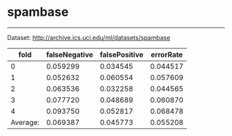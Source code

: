 # spambase
----------

Dataset: http://archive.ics.uci.edu/ml/datasets/spambase

<table>
  <thead>
    <tr>
      <th>fold</th>
      <th>falseNegative</th>
      <th>falsePositive</th>
      <th>errorRate</th>
    </tr>
  </thead>
  <tbody>
    <tr>
      <td>0</td>
      <td>0.059299</td>
      <td>0.034545</td>
      <td>0.044517</td>
    </tr>
    <tr>
      <td>1</td>
      <td>0.052632</td>
      <td>0.060554</td>
      <td>0.057609</td>
    </tr>
    <tr>
      <td>2</td>
      <td>0.063536</td>
      <td>0.032258</td>
      <td>0.044565</td>
    </tr>
    <tr>
      <td>3</td>
      <td>0.077720</td>
      <td>0.048689</td>
      <td>0.060870</td>
    </tr>
    <tr>
      <td>4</td>
      <td>0.093750</td>
      <td>0.052817</td>
      <td>0.068478</td>
    </tr>
    <tr>
      <td>Average:</td>
      <td>0.069387</td>
      <td>0.045773</td>
      <td>0.055208</td>
    </tr>
  </tbody>
</table>
